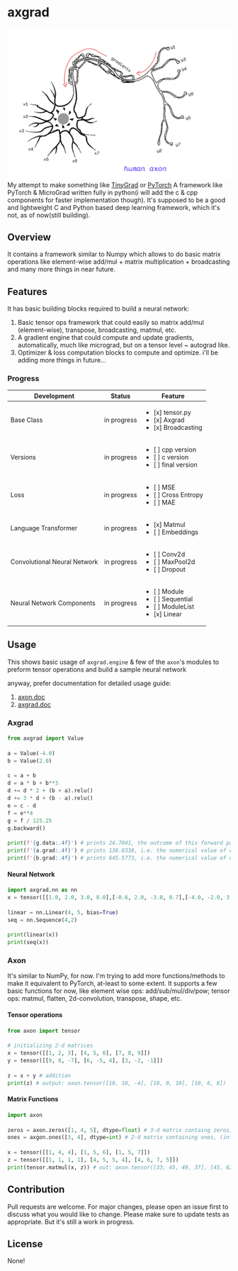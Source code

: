 # axgrad
![axon.jpg](https://github.com/shivendrra/axgrad/blob/main/axon.jpg)
My attempt to make something like [TinyGrad](https://github.com/tinygrad/tinygrad) or [PyTorch](https://github.com/pytorch/pytorch)
A framework like PyTorch & MicroGrad written fully in python(i will add the c & cpp components for faster implementation though).
It's supposed to be a good and lightweight C and Python based deep learning framework, which it's not, as of now(still building).

## Overview
It contains a framework similar to Numpy which allows to do basic matrix operations like element-wise add/mul + matrix multiplication + broadcasting and many more things in near future.

## Features
It has basic building blocks required to build a neural network:
1. Basic tensor ops framework that could easily so matrix add/mul (element-wise), transpose, broadcasting, matmul, etc.
2. A gradient engine that could compute and update gradients, automatically, much like micrograd, but on a tensor level ~ autograd like.
3. Optimizer & loss computation blocks to compute and optimize.
i'll be adding more things in future...

### Progress

| Development                  | Status      | Feature                                                                |
| ---------------------------- | ----------- | ---------------------------------------------------------------------- |
| Base Class                   | in progress | <ul><li>[x] tensor.py</li><li>[x] Axgrad</li><li>[x] Broadcasting</li></ul>                 |
| Versions                         | in progress | <ul><li>[ ] cpp version</li><li>[ ] c version</li><li>[ ] final version</li></ul>    |
| Loss                         | in progress | <ul><li>[ ] MSE</li><li>[ ] Cross Entropy</li><li>[ ] MAE</li></ul>    |
| Language Transformer | in progress    | <ul><li>[x] Matmul</li><li>[ ] Embeddings</li></ul> |
| Convolutional Neural Network | in progress    | <ul><li>[ ] Conv2d</li><li>[ ] MaxPool2d</li><li>[ ] Dropout</li></ul> |
| Neural Network Components                  | in progress | <ul><li>[ ] Module</li><li>[ ] Sequential</li><li>[ ] ModuleList</li><li>[x] Linear</li></ul>

## Usage
This shows basic usage of `axgrad.engine` & few of the `axon`'s modules to preform tensor operations and build a sample neural network

anyway, prefer documentation for detailed usage guide:
1. [axon.doc](https://github.com/shivendrra/axgrad/blob/main/docs/axonDoc.md)
2. [axgrad.doc](https://github.com/shivendrra/axgrad/blob/main/docs/axgradDoc.md)

### Axgrad
```python
from axgrad import Value

a = Value(-4.0)
b = Value(2.0)

c = a + b
d = a * b + b**3
d += d * 2 + (b + a).relu()
d += 3 * d + (b - a).relu()
e = c - d
f = e**4
g = f / 125.25
g.backward()

print(f'{g.data:.4f}') # prints 24.7041, the outcome of this forward pass
print(f'{a.grad:.4f}') # prints 138.8338, i.e. the numerical value of dg/da
print(f'{b.grad:.4f}') # prints 645.5773, i.e. the numerical value of dg/db
```

#### Neural Network
```python
import axgrad.nn as nn
x = tensor([[1.0, 2.0, 3.0, 8.0],[-0.6, 2.0, -3.0, 0.7],[-4.0, -2.0, 3.0, -5.0]])

linear = nn.Linear(4, 5, bias=True)
seq = nn.Sequence(4,2)

print(linear(x))
print(seq(x))
```

### Axon
It's similar to NumPy, for now. I'm trying to add more functions/methods to make it equivalent to PyTorch, at-least to some extent. It supports a few basic functions for now, like element wise ops: add/sub/mul/div/pow; tensor ops: matmul, flatten, 2d-convolution, transpose, shape, etc.

#### Tensor operations
```python
from axon import tensor

# initializing 2-d matrices
x = tensor([[1, 2, 3], [4, 5, 6], [7, 8, 9]])
y = tensor([[9, 8, -7], [6, -5, 4], [3, -2, -1]])

z = x + y # addition
print(z) # output: axon.tensor([10, 10, -4], [10, 0, 10], [10, 6, 8])
```

#### Matrix Functions
```python
import axon

zeros = axon.zeros([1, 4, 5], dtype=float) # 3-d matrix containg zeros, (float)
ones = axgon.ones([3, 4], dtype=int) # 2-d matrix containing ones, (int)

x = tensor([[1, 4, 4], [1, 5, 6], [1, 5, 7]])
z = tensor([[1, 1, 1, 1], [4, 5, 5, 4], [4, 6, 7, 5]])
print(tensor.matmul(x, z)) # out: axon.tensor([33, 45, 49, 37], [45, 62, 68, 51], [49, 68, 75, 56])
```

## Contribution
Pull requests are welcome. For major changes, please open an issue first to discuss what you would like to change.
Please make sure to update tests as appropriate. But it's still a work in progress.
## License
None!